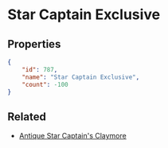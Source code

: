 # Star Captain Exclusive

<no description available>

## Properties

```json
{
    "id": 787,
    "name": "Star Captain Exclusive",
    "count": -100
}
```

## Related

- [Antique Star Captain's Claymore](../items/21617-antique-star-captain-s-claymore.md)

